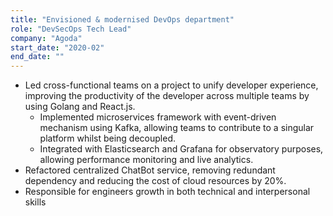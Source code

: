 ```yaml
---
title: "Envisioned & modernised DevOps department"
role: "DevSecOps Tech Lead"
company: "Agoda"
start_date: "2020-02"
end_date: ""
---
```


- Led cross-functional teams on a project to unify developer experience, improving the productivity of the developer across multiple teams by using Golang and React.js.
  - Implemented microservices framework with event-driven mechanism using Kafka, allowing teams to contribute to a singular platform whilst being decoupled.
  - Integrated with Elasticsearch and Grafana for observatory purposes, allowing performance monitoring and live analytics.
- Refactored centralized ChatBot service, removing redundant dependency and reducing the cost of cloud resources by 20%.
- Responsible for engineers growth in both technical and interpersonal skills
